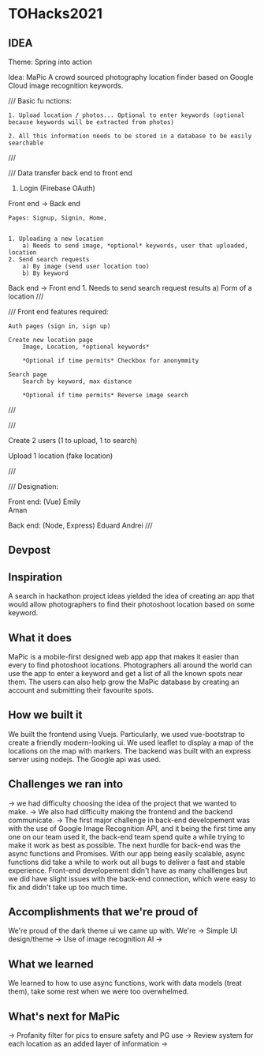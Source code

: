 # TOHacks2021

## IDEA
Theme: Spring into action

Idea: MaPic A crowd sourced photography location finder based on Google Cloud image recognition keywords.

///
Basic fu  nctions:

    1. Upload location / photos... Optional to enter keywords (optional because keywords will be extracted from photos)
    
    2. All this information needs to be stored in a database to be easily searchable 
///

///
Data transfer back end to front end

1. Login (Firebase OAuth)


Front end -> Back end
    
    Pages: Signup, Signin, Home, 


    1. Uploading a new location
        a) Needs to send image, *optional* keywords, user that uploaded, location
    2. Send search requests 
        a) By image (send user location too)
        b) By keyword

Back end -> Front end
    1. Needs to send search request results
        a) Form of a location
///


///
Front end features required:
    


    Auth pages (sign in, sign up)

    Create new location page
        Image, Location, *optional keywords*

        *Optional if time permits* Checkbox for anonymmity 

    Search page
        Search by keyword, max distance

        *Optional if time permits* Reverse image search

///


///

Create 2 users (1 to upload, 1 to search)

Upload 1 location (fake location)



///

///
Designation:

Front end: (Vue)
    Emily  
    Aman

Back end: (Node, Express)
    Eduard
    Andrei
///


## Devpost


## Inspiration
A search in hackathon project ideas yielded the idea of creating an app that would allow photographers to find their photoshoot location based on some keyword.

## What it does
MaPic is a mobile-first designed web app app that makes it easier than every to find photoshoot locations. Photographers all around the world can use the app to enter a keyword and get a list of all the known spots near them. The users can also help grow the MaPic database by creating an account and submitting their favourite spots.

## How we built it
We built the frontend using Vuejs. Particularly, we used vue-bootstrap to create a friendly modern-looking ui. We used leaflet to display a map of the locations on the map with markers. The backend was built with an express server using nodejs. The Google api was used.

## Challenges we ran into

-> we had difficulty choosing the idea of the project that we wanted to make.
-> We also had difficulty making the frontend and the backend communicate.
-> The first major challenge in back-end developement was with the use of Google Image Recognition API, and it being the first time any one on our team used it, the back-end team spend quite a while trying to make it work as best as possible. The next hurdle for back-end was the async functions and Promises. With our app being easily scalable, async functions did take a while to work out all bugs to deliver a fast and stable experience. Front-end developement didn't have as many challlenges but we did have slight issues with the back-end connection, which were easy to fix and didn't take up too much time.

## Accomplishments that we're proud of
We're proud of the dark theme ui we came up with. We're
-> Simple UI design/theme
-> Use of image recognition AI
-> 

## What we learned
We learned to how to use async functions, work with data models (treat them), take some rest when we were too overwhelmed.

## What's next for MaPic
-> Profanity filter for pics to ensure safety and PG use
-> Review system for each location as an added layer of information
-> 